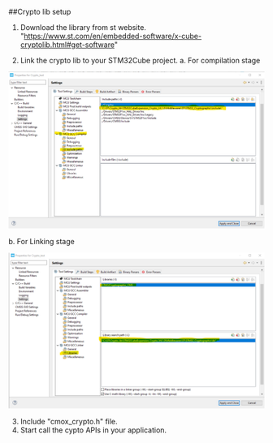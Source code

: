 ##Crypto lib setup
1. Download the library from st website.
   "https://www.st.com/en/embedded-software/x-cube-cryptolib.html#get-software"

2. Link the crypto lib to your STM32Cube project.
   a. For compilation stage
<p align="center">
  <img src="imgs\Link for compilation.png" alt="Link for compilation stage">
</p>
   b. For Linking stage
<p align="center">
  <img src="imgs\Link with Linking stage.png" alt="Link with linking stage">
</p>

3. Include "cmox_crypto.h" file.
4. Start call the cypto APIs in your application.